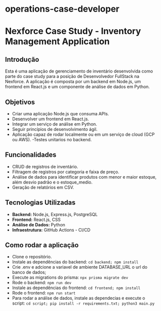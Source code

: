 # operations-case-developer
# Nexforce Case Study - Inventory Management Application

## Introdução

Esta é uma aplicação de gerenciamento de inventário desenvolvida como parte do case study para a posição de Desenvolvedor FullStack na Nexforce. A aplicação é composta por um backend em Node.js, um frontend em React.js e um componente de análise de dados em Python.

## Objetivos

- Criar uma aplicação Node.js que consuma APIs.
- Desenvolver um frontend em React.js.
- Integrar um serviço de análise em Python.
- Seguir princípios de desenvolvimento ágil.
- Aplicação capaz de rodar localmente ou em um serviço de cloud (GCP ou AWS).
-Testes unitarios no backend.

## Funcionalidades

- CRUD de registros de inventário.
- Filtragem de registros por categoria e faixa de preço.
- Análise de dados para identificar produtos com menor e maior estoque, além desvio padrão e o estoque_medio.
- Geração de relatórios em CSV.

## Tecnologias Utilizadas

- **Backend:** Node.js, Express.js, PostgreSQL
- **Frontend:** React.js, CSS
- **Análise de Dados:** Python
- **Infraestrutura:** GitHub Actions - CI/CD

## Como rodar a aplicação
- Clone o repositório.
- Instale as dependências do backend: `cd backend; npm install`
- Crie .env e adcione a variavel de ambiente DATABASE_URL o url do banco de dados;
- Execute as migrations do prisma: `npx prisma migrate dev`
- Rode o backend: `npm run dev`
- Instale as dependências do frontend: `cd frontend; npm install`
- Rode o frontend: `npm run start`
- Para rodar a análise de dados, instale as dependecias e execute o script: `cd script; pip install -r requirements.txt; python3 main.py`
